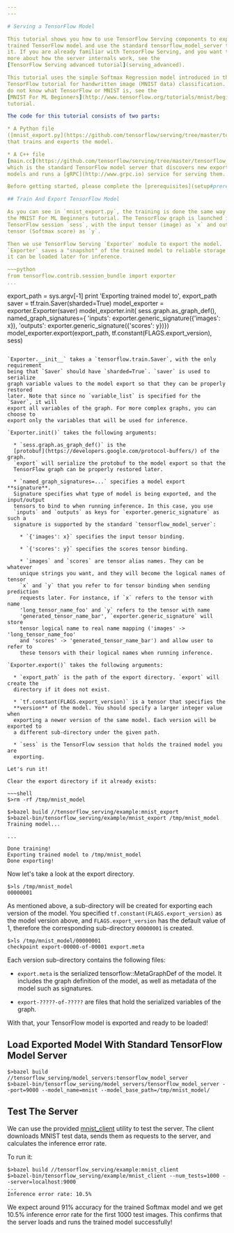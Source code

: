```yaml
---
---

# Serving a TensorFlow Model

This tutorial shows you how to use TensorFlow Serving components to export a
trained TensorFlow model and use the standard tensorflow_model_server to serve
it. If you are already familiar with TensorFlow Serving, and you want to know
more about how the server internals work, see the
[TensorFlow Serving advanced tutorial](serving_advanced).

This tutorial uses the simple Softmax Regression model introduced in the
TensorFlow tutorial for handwritten image (MNIST data) classification. If you
do not know what TensorFlow or MNIST is, see the
[MNIST For ML Beginners](http://www.tensorflow.org/tutorials/mnist/beginners/index.html#mnist-for-ml-beginners)
tutorial.

The code for this tutorial consists of two parts:

* A Python file
([mnist_export.py](https://github.com/tensorflow/serving/tree/master/tensorflow_serving/example/mnist_export.py))
that trains and exports the model.

* A C++ file
[main.cc](https://github.com/tensorflow/serving/tree/master/tensorflow_serving/model_servers/main.cc)
which is the standard TensorFlow model server that discovers new exported
models and runs a [gRPC](http://www.grpc.io) service for serving them.

Before getting started, please complete the [prerequisites](setup#prerequisites).

## Train And Export TensorFlow Model

As you can see in `mnist_export.py`, the training is done the same way it is in
the MNIST For ML Beginners tutorial. The TensorFlow graph is launched in
TensorFlow session `sess`, with the input tensor (image) as `x` and output
tensor (Softmax score) as `y`.

Then we use TensorFlow Serving `Exporter` module to export the model.
`Exporter` saves a "snapshot" of the trained model to reliable storage so that
it can be loaded later for inference.

~~~python
from tensorflow.contrib.session_bundle import exporter
...
```

export_path = sys.argv[-1]
print 'Exporting trained model to', export_path
saver = tf.train.Saver(sharded=True)
model_exporter = exporter.Exporter(saver)
model_exporter.init(
    sess.graph.as_graph_def(),
    named_graph_signatures={
        'inputs': exporter.generic_signature({'images': x}),
        'outputs': exporter.generic_signature({'scores': y})})
model_exporter.export(export_path, tf.constant(FLAGS.export_version), sess)
~~~

`Exporter.__init__` takes a `tensorflow.train.Saver`, with the only requirement
being that `Saver` should have `sharded=True`. `saver` is used to serialize
graph variable values to the model export so that they can be properly restored
later. Note that since no `variable_list` is specified for the `Saver`, it will
export all variables of the graph. For more complex graphs, you can choose to
export only the variables that will be used for inference.

`Exporter.init()` takes the following arguments:

  * `sess.graph.as_graph_def()` is the
  [protobuf](https://developers.google.com/protocol-buffers/) of the graph.
  `export` will serialize the protobuf to the model export so that the
  TensorFlow graph can be properly restored later.

  * `named_graph_signatures=...` specifies a model export **signature**.
  Signature specifies what type of model is being exported, and the input/output
  tensors to bind to when running inference. In this case, you use
  `inputs` and `outputs` as keys for `exporter.generic_signature` as such a
  signature is supported by the standard `tensorflow_model_server`:

    * `{'images': x}` specifies the input tensor binding.

    * `{'scores': y}` specifies the scores tensor binding.

    * `images` and `scores` are tensor alias names. They can be whatever
    unique strings you want, and they will become the logical names of tensor
    `x` and `y` that you refer to for tensor binding when sending prediction
    requests later. For instance, if `x` refers to the tensor with name
    'long_tensor_name_foo' and `y` refers to the tensor with name
    'generated_tensor_name_bar', `exporter.generic_signature` will store
    tensor logical name to real name mapping ('images' -> 'long_tensor_name_foo'
    and 'scores' -> 'generated_tensor_name_bar') and allow user to refer to
    these tensors with their logical names when running inference.

`Exporter.export()` takes the following arguments:

  * `export_path` is the path of the export directory. `export` will create the
  directory if it does not exist.

  * `tf.constant(FLAGS.export_version)` is a tensor that specifies the
  **version** of the model. You should specify a larger integer value when
  exporting a newer version of the same model. Each version will be exported to
  a different sub-directory under the given path.

  * `sess` is the TensorFlow session that holds the trained model you are
  exporting.

Let's run it!

Clear the export directory if it already exists:

~~~shell
$>rm -rf /tmp/mnist_model
~~~

~~~shell
$>bazel build //tensorflow_serving/example:mnist_export
$>bazel-bin/tensorflow_serving/example/mnist_export /tmp/mnist_model
Training model...

...

Done training!
Exporting trained model to /tmp/mnist_model
Done exporting!
~~~

Now let's take a look at the export directory.

~~~shell
$>ls /tmp/mnist_model
00000001
~~~

As mentioned above, a sub-directory will be created for exporting each version
of the model. You specified `tf.constant(FLAGS.export_version)` as the model
version above, and `FLAGS.export_version` has the default value of 1, therefore
the corresponding sub-directory `00000001` is created.

~~~shell
$>ls /tmp/mnist_model/00000001
checkpoint export-00000-of-00001 export.meta
~~~

Each version sub-directory contains the following files:

  * `export.meta` is the serialized tensorflow::MetaGraphDef of the model. It
  includes the graph definition of the model, as well as metadata of the model
  such as signatures.

  * `export-?????-of-?????` are files that hold the serialized variables of
  the graph.

With that, your TensorFlow model is exported and ready to be loaded!

## Load Exported Model With Standard TensorFlow Model Server

~~~shell
$>bazel build //tensorflow_serving/model_servers:tensorflow_model_server
$>bazel-bin/tensorflow_serving/model_servers/tensorflow_model_server --port=9000 --model_name=mnist --model_base_path=/tmp/mnist_model/
~~~

## Test The Server

We can use the provided [mnist_client](https://github.com/tensorflow/serving/tree/master/tensorflow_serving/example/mnist_client.py) utility
to test the server. The client downloads MNIST test data, sends them as
requests to the server, and calculates the inference error rate.

To run it:

~~~shell
$>bazel build //tensorflow_serving/example:mnist_client
$>bazel-bin/tensorflow_serving/example/mnist_client --num_tests=1000 --server=localhost:9000
...
Inference error rate: 10.5%
~~~

We expect around 91% accuracy for the trained Softmax model and we get
10.5% inference error rate for the first 1000 test images. This confirms that
the server loads and runs the trained model successfully!
